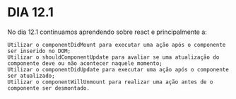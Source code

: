 # DIA 12.1

No dia 12.1 continuamos aprendendo sobre react e principalmente a:

    Utilizar o componentDidMount para executar uma ação após o componente ser inserido no DOM;
    Utilizar o shouldComponentUpdate para avaliar se uma atualização do componente deve ou não acontecer naquele momento;
    Utilizar o componentDidUpdate para executar uma ação após o componente ser atualizado;
    Utilizar o componentWillUnmount para realizar uma ação antes de o componente ser desmontado.

